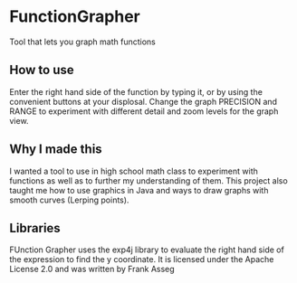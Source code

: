 # FunctionGrapher
Tool that lets you graph math functions

## How to use
Enter the right hand side of the function by typing it, or by using the convenient buttons at your displosal.
Change the graph PRECISION and RANGE to experiment with different detail and zoom levels for the graph view.

## Why I made this
I wanted a tool to use in high school math class to experiment with functions as well as to further my understanding of them.
This project also taught me how to use graphics in Java and ways to draw graphs with smooth curves (Lerping points).

## Libraries
FUnction Grapher uses the exp4j library to evaluate the right hand side of the expression to find the y coordinate.
It is licensed under the Apache License 2.0 and was written by Frank Asseg

